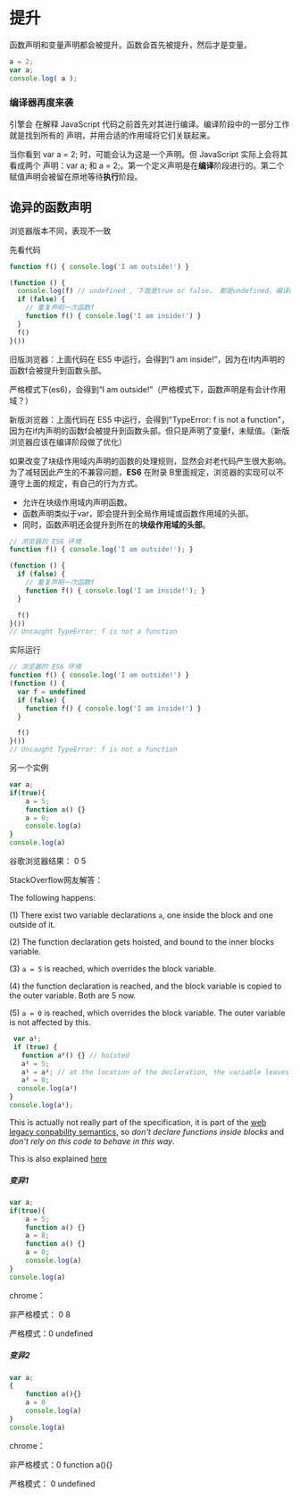 # 提升

函数声明和变量声明都会被提升。函数会首先被提升，然后才是变量。

```js
a = 2;
var a;
console.log( a );
```



### 编译器再度来袭

引擎会 在解释 JavaScript 代码之前首先对其进行编译。编译阶段中的一部分工作就是找到所有的 声明，并用合适的作用域将它们关联起来。

当你看到 var a = 2; 时，可能会认为这是一个声明。但 JavaScript 实际上会将其看成两个 声明：var a; 和 a = 2;。第一个定义声明是在**编译**阶段进行的。第二个赋值声明会被留在原地等待**执行**阶段。





## 诡异的函数声明

浏览器版本不同，表现不一致

先看代码

```js
function f() { console.log('I am outside!') }

(function () {
  console.log(f) // undefined , 下面是true or false， 都是undefined。编译阶段的声明工作吧。
  if (false) {
    // 重复声明一次函数f
    function f() { console.log('I am inside!') }
  }
  f()
}())
```

旧版浏览器：上面代码在 ES5 中运行，会得到“I am inside!”，因为在if内声明的函数f会被提升到函数头部。

严格模式下(es6)，会得到“I am outside!”（严格模式下，函数声明是有会计作用域？）

新版浏览器：上面代码在 ES5 中运行，会得到"TypeError: f is not a function"，因为在if内声明的函数f会被提升到函数头部。但只是声明了变量f，未赋值。（新版浏览器应该在编译阶段做了优化）



如果改变了块级作用域内声明的函数的处理规则，显然会对老代码产生很大影响。为了减轻因此产生的不兼容问题，**ES6** 在附录 B里面规定，浏览器的实现可以不遵守上面的规定，有自己的行为方式。

- 允许在块级作用域内声明函数。
- 函数声明类似于var，即会提升到全局作用域或函数作用域的头部。
- 同时，函数声明还会提升到所在的**块级作用域的头部**。





```js
// 浏览器的 ES6 环境
function f() { console.log('I am outside!'); }

(function () {
  if (false) {
    // 重复声明一次函数f
    function f() { console.log('I am inside!'); }
  }

  f()
}())
// Uncaught TypeError: f is not a function
```

实际运行

```js
// 浏览器的 ES6 环境
function f() { console.log('I am outside!') }
(function () {
  var f = undefined
  if (false) {
    function f() { console.log('I am inside!') }
  }

  f()
}())
// Uncaught TypeError: f is not a function
```





另一个实例

```js
var a;
if(true){
    a = 5;
    function a() {}
    a = 0;
    console.log(a)
}
console.log(a)
```

谷歌浏览器结果： 0  5

StackOverflow网友解答：

The following happens:

(1) There exist two variable declarations `a`, one inside the block and one outside of it.

(2) The function declaration gets hoisted, and bound to the inner blocks variable.

(3) `a = 5` is reached, which overrides the block variable.

(4) the function declaration is reached, and the block variable is copied to the outer variable. Both are 5 now.

(5) `a = 0` is reached, which overrides the block variable. The outer variable is not affected by this.

```js
 var a¹;
 if (true) {
   function a²() {} // hoisted
   a² = 5;
   a¹ = a²; // at the location of the declaration, the variable leaves the block      
   a² = 0;
  console.log(a²)
}
console.log(a¹);
```

This is actually not really part of the specification, it is part of the [web legacy conpability semantics](http://www.ecma-international.org/ecma-262/6.0/index.html#sec-block-level-function-declarations-web-legacy-compatibility-semantics), so *don't declare functions inside blocks* and *don't rely on this code to behave in this way*.

This is also explained [here](https://stackoverflow.com/questions/31419897/what-are-the-precise-semantics-of-block-level-functions-in-es6)





##### 变异1

```js
var a;
if(true){
    a = 5;
    function a() {}
    a = 8;
    function a() {}
    a = 0;
    console.log(a)
}
console.log(a)
```

chrome：

非严格模式： 0 8

严格模式：0 undefined



##### 变异2

```js
var a;
{
    function a(){}
    a = 0
    console.log(a)
}
console.log(a)
```

chrome： 

非严格模式：0  function a(){}

严格模式： 0 undefined



















































